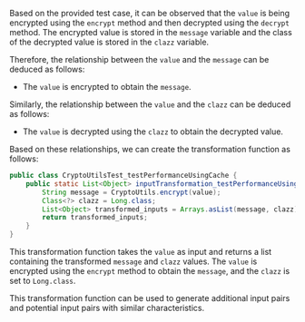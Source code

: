 Based on the provided test case, it can be observed that the `value` is being encrypted using the `encrypt` method and then decrypted using the `decrypt` method. The encrypted value is stored in the `message` variable and the class of the decrypted value is stored in the `clazz` variable.

Therefore, the relationship between the `value` and the `message` can be deduced as follows:
- The `value` is encrypted to obtain the `message`.

Similarly, the relationship between the `value` and the `clazz` can be deduced as follows:
- The `value` is decrypted using the `clazz` to obtain the decrypted value.

Based on these relationships, we can create the transformation function as follows:

```java
public class CryptoUtilsTest_testPerformanceUsingCache {
    public static List<Object> inputTransformation_testPerformanceUsingCache(Long value)  {
        String message = CryptoUtils.encrypt(value);
        Class<?> clazz = Long.class;
        List<Object> transformed_inputs = Arrays.asList(message, clazz);
        return transformed_inputs;
    }
}
```

This transformation function takes the `value` as input and returns a list containing the transformed `message` and `clazz` values. The `value` is encrypted using the `encrypt` method to obtain the `message`, and the `clazz` is set to `Long.class`.

This transformation function can be used to generate additional input pairs and potential input pairs with similar characteristics.